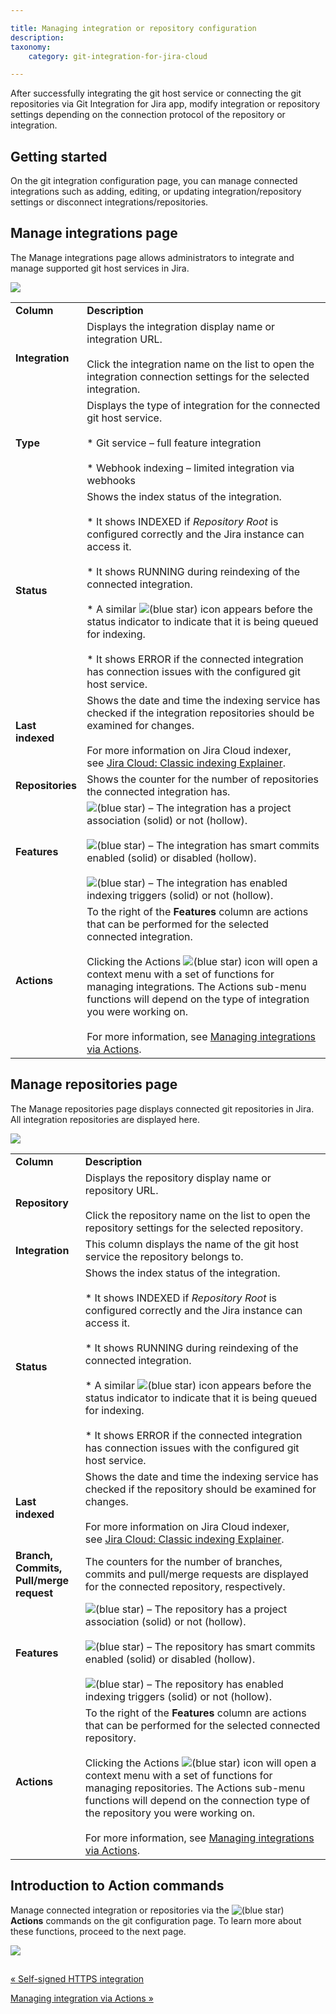 ```yaml
---

title: Managing integration or repository configuration
description:
taxonomy:
    category: git-integration-for-jira-cloud

---
```

After successfully integrating the git host service or connecting the git repositories via Git Integration for Jira app, modify integration or repository settings depending on the connection protocol of the repository or integration.

## Getting started

On the git integration configuration page, you can manage connected integrations such as adding, editing, or updating integration/repository settings or disconnect integrations/repositories.

## Manage integrations page

The Manage integrations page allows administrators to integrate and manage supported git host services in Jira.

![](https://bigbrassband.atlassian.net/wiki/download/attachments/1923024455/gitcloud-managed-ui-git-integration-list.png?version=1&modificationDate=1648189077493&cacheVersion=1&api=v2)

|     |     |
| --- | --- |
| **Column** | **Description** |
| **Integration** | Displays the integration display name or integration URL.<br><br>Click the integration name on the list to open the integration connection settings for the selected integration. |
| **Type** | Displays the type of integration for the connected git host service.<br><br>*   Git service – full feature integration<br>    <br>*   Webhook indexing – limited integration via webhooks |
| **Status** | Shows the index status of the integration.<br><br>*   It shows INDEXED if _Repository Root_ is configured correctly and the Jira instance can access it.<br>    <br>*   It shows RUNNING during reindexing of the connected integration.<br>    <br>*   A similar ![(blue star)](/wiki/s/-1639011364/6452/8b4898d3c114827e64ec143b4fa79bb76a6cfa5b/_/images/icons/emoticons/star_blue.png) icon appears before the status indicator to indicate that it is being queued for indexing.<br>    <br>*   It shows ERROR if the connected integration has connection issues with the configured git host service. |
| **Last indexed** | Shows the date and time the indexing service has checked if the integration repositories should be examined for changes.<br><br>For more information on Jira Cloud indexer, see [Jira Cloud: Classic indexing Explainer](#). |
| **Repositories** | Shows the counter for the number of repositories the connected integration has. |
| **Features** | ![(blue star)](/wiki/s/-1639011364/6452/8b4898d3c114827e64ec143b4fa79bb76a6cfa5b/_/images/icons/emoticons/star_blue.png) – The integration has a project association (solid) or not (hollow).<br><br>![(blue star)](/wiki/s/-1639011364/6452/8b4898d3c114827e64ec143b4fa79bb76a6cfa5b/_/images/icons/emoticons/star_blue.png) – The integration has smart commits enabled (solid) or disabled (hollow).<br><br>![(blue star)](/wiki/s/-1639011364/6452/8b4898d3c114827e64ec143b4fa79bb76a6cfa5b/_/images/icons/emoticons/star_blue.png) – The integration has enabled indexing triggers (solid) or not (hollow). |
| **Actions** | To the right of the **Features** column are actions that can be performed for the selected connected integration.<br><br>Clicking the Actions ![(blue star)](/wiki/s/-1639011364/6452/8b4898d3c114827e64ec143b4fa79bb76a6cfa5b/_/images/icons/emoticons/star_blue.png) icon will open a context menu with a set of functions for managing integrations. The Actions sub-menu functions will depend on the type of integration you were working on.<br><br>For more information, see [Managing integrations via Actions](#). |

## Manage repositories page

The Manage repositories page displays connected git repositories in Jira. All integration repositories are displayed here.

![](https://bigbrassband.atlassian.net/wiki/download/attachments/1923024455/gitcloud-managed-ui-git-repo-list.png?version=1&modificationDate=1648189296736&cacheVersion=1&api=v2)

|     |     |
| --- | --- |
| **Column** | **Description** |
| **Repository** | Displays the repository display name or repository URL.<br><br>Click the repository name on the list to open the repository settings for the selected repository. |
| **Integration** | This column displays the name of the git host service the repository belongs to. |
| **Status** | Shows the index status of the integration.<br><br>*   It shows INDEXED if _Repository Root_ is configured correctly and the Jira instance can access it.<br>    <br>*   It shows RUNNING during reindexing of the connected integration.<br>    <br>*   A similar ![(blue star)](/wiki/s/-1639011364/6452/8b4898d3c114827e64ec143b4fa79bb76a6cfa5b/_/images/icons/emoticons/star_blue.png) icon appears before the status indicator to indicate that it is being queued for indexing.<br>    <br>*   It shows ERROR if the connected integration has connection issues with the configured git host service. |
| **Last indexed** | Shows the date and time the indexing service has checked if the repository should be examined for changes.<br><br>For more information on Jira Cloud indexer, see [Jira Cloud: Classic indexing Explainer](#). |
| **Branch,**  <br>**Commits,**  <br>**Pull/merge request** | The counters for the number of branches, commits and pull/merge requests are displayed for the connected repository, respectively. |
| **Features** | ![(blue star)](/wiki/s/-1639011364/6452/8b4898d3c114827e64ec143b4fa79bb76a6cfa5b/_/images/icons/emoticons/star_blue.png) – The repository has a project association (solid) or not (hollow).<br><br>![(blue star)](/wiki/s/-1639011364/6452/8b4898d3c114827e64ec143b4fa79bb76a6cfa5b/_/images/icons/emoticons/star_blue.png) – The repository has smart commits enabled (solid) or disabled (hollow).<br><br>![(blue star)](/wiki/s/-1639011364/6452/8b4898d3c114827e64ec143b4fa79bb76a6cfa5b/_/images/icons/emoticons/star_blue.png) – The repository has enabled indexing triggers (solid) or not (hollow). |
| **Actions** | To the right of the **Features** column are actions that can be performed for the selected connected repository.<br><br>Clicking the Actions ![(blue star)](/wiki/s/-1639011364/6452/8b4898d3c114827e64ec143b4fa79bb76a6cfa5b/_/images/icons/emoticons/star_blue.png) icon will open a context menu with a set of functions for managing repositories. The Actions sub-menu functions will depend on the connection type of the repository you were working on.<br><br>For more information, see [Managing integrations via Actions](#). |

## Introduction to Action commands

Manage connected integration or repositories via the ![(blue star)](/wiki/s/-1639011364/6452/8b4898d3c114827e64ec143b4fa79bb76a6cfa5b/_/images/icons/emoticons/star_blue.png) **Actions** commands on the git configuration page. To learn more about these functions, proceed to the next page.

![](https://bigbrassband.atlassian.net/wiki/download/attachments/1923024455/gitcloud-managed-ui-manage-integrations-actions-sel.png?version=1&modificationDate=1648187125452&cacheVersion=1&api=v2)

##

[« Self-signed HTTPS integration](/wiki/spaces/GITCLOUD/pages/1923024386/Self-signed+HTTPS+integration)

[Managing integration via Actions »](/wiki/spaces/GITCLOUD/pages/1923024517)

